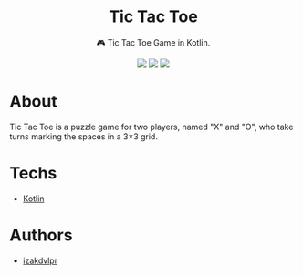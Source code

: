 <div align="center">    
  <h1>Tic Tac Toe</h1>
  
  <p>🎮 Tic Tac Toe Game in Kotlin.</p>
  
  <p>
    <img src="https://img.shields.io/badge/Type-Portfolio-green?&style=for-the-badge&labelColor=black">
    <img src="https://img.shields.io/badge/Language-Kotlin-9966FF?&style=for-the-badge&labelColor=black">
    <img src="https://img.shields.io/badge/Plataform-Mobile-blueviolet?&style=for-the-badge&labelColor=black">
  </p>
</div>

# About

Tic Tac Toe is a puzzle game for two players, named "X" and "O", who take turns marking the spaces in a 3×3 grid.

# Techs

 - [Kotlin](https://developer.android.com/)

# Authors

- [izakdvlpr](https://github.com/izakdvlpr)
